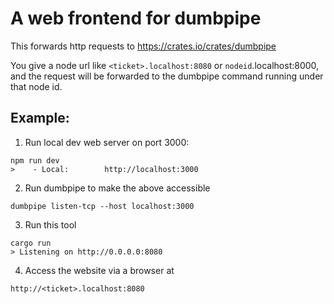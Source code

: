 # A web frontend for dumbpipe

This forwards http requests to https://crates.io/crates/dumbpipe

You give a node url like `<ticket>.localhost:8080` or `nodeid`.localhost:8000,
and the request will be forwarded to the dumbpipe command running under that
node id.

## Example:

1. Run local dev web server on port 3000:

```
npm run dev
>    - Local:        http://localhost:3000
```

2. Run dumbpipe to make the above accessible

```
dumbpipe listen-tcp --host localhost:3000
```

3. Run this tool

```
cargo run
> Listening on http://0.0.0.0:8080
```

4. Access the website via a browser at

```
http://<ticket>.localhost:8080
```
